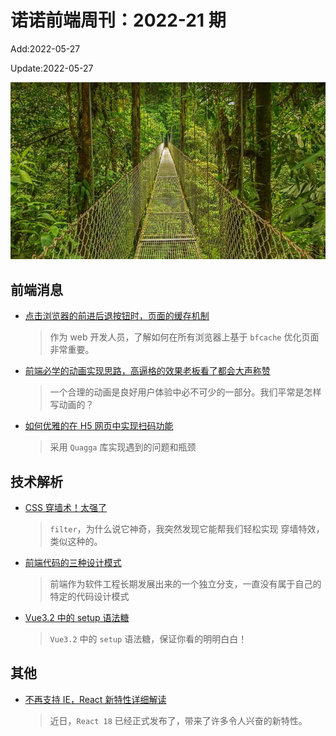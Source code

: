 <!--
 * @Description:
 * @Author: wangfuyuan
 * @Email: wangfuyuan@nnuo.com
 * @Date: 2022-05-13 14:32:06
 * @LastEditors: wangfuyuan
 * @LastEditTime: 2022-05-27 14:59:30
 * @FilePath: \nuofe-weekly1\2022\weekly-21.md
-->

# 诺诺前端周刊：2022-21 期

Add:2022-05-27

Update:2022-05-27

![202221](../images/2022/202221.jpg)

## 前端消息

- [点击浏览器的前进后退按钮时，页面的缓存机制](https://mp.weixin.qq.com/s/ZEKvPGRBYnGZcCumb_3PkA)

  > 作为 web 开发人员，了解如何在所有浏览器上基于 `bfcache` 优化页面非常重要。

- [前端必学的动画实现思路，高逼格的效果老板看了都会大声称赞](https://mp.weixin.qq.com/s/1JLhyLzILjhnqTngSzSYlQ)

  > 一个合理的动画是良好用户体验中必不可少的一部分。我们平常是怎样写动画的？

- [如何优雅的在 H5 网页中实现扫码功能](https://mp.weixin.qq.com/s/EMECTwvZ4twqSQ_kCRa9lQ)

  > 采用 `Quagga` 库实现遇到的问题和瓶颈

## 技术解析

- [CSS 穿墙术！太强了](https://mp.weixin.qq.com/s/cg_73_H23aN1AKqfrgvWFA)

  > `filter`，为什么说它神奇，我突然发现它能帮我们轻松实现 穿墙特效，类似这种的。

- [前端代码的三种设计模式](https://juejin.cn/post/7081147167653494797)

  > 前端作为软件工程长期发展出来的一个独立分支，一直没有属于自己的特定的代码设计模式

- [Vue3.2 中的 setup 语法糖](https://juejin.cn/post/7058171455309086751)

  > `Vue3.2` 中的 `setup` 语法糖，保证你看的明明白白！

## 其他

- [不再支持 IE，React 新特性详细解读](https://mp.weixin.qq.com/s/8abcJBxUyFwEepDYhXxfig)

  > 近日，`React 18` 已经正式发布了，带来了许多令人兴奋的新特性。
